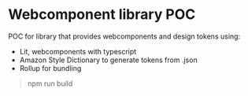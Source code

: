 # Webcomponent library POC
POC for library that provides webcomponents and design tokens using:
- Lit, webcomponents with typescript
- Amazon Style Dictionary to generate tokens from .json
- Rollup for bundling

> npm run build